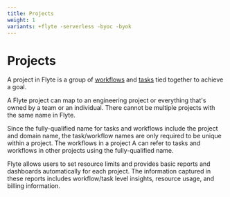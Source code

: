 ```yaml
---
title: Projects
weight: 1
variants: +flyte -serverless -byoc -byok
---
```


# Projects

A project in Flyte is a group of [workflows](../../workflows) and [tasks](../../tasks) tied together to achieve a goal.

A Flyte project can map to an engineering project or everything that's owned by a team or an individual. There cannot be multiple projects with the same name in Flyte.

Since the fully-qualified name for tasks and workflows include the project and domain name, the task/workflow names are only required to be unique within a project. The workflows in a project A can refer to tasks and workflows in other projects using the fully-qualified name.

Flyte allows users to set resource limits and provides basic reports and dashboards automatically for each project. The information captured in these reports includes workflow/task level insights, resource usage, and billing information.